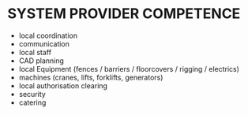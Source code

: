 # SYSTEM PROVIDER COMPETENCE 

- local coordination
- communication
- local staff
- CAD planning
- local Equipment (fences /  barriers / floorcovers / rigging / electrics)
- machines (cranes, lifts, forklifts, generators)
- local authorisation clearing
- security
- catering